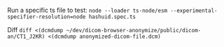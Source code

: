 Run a specific ts file to test:
`node --loader ts-node/esm --experimental-specifier-resolution=node hashuid.spec.ts`

Diff
`diff <(dcmdump ~/dev/dicom-browser-anonymize/public/dicom-an/CT1_J2KR) <(dcmdump anonymized-dicom-file.dcm)`
